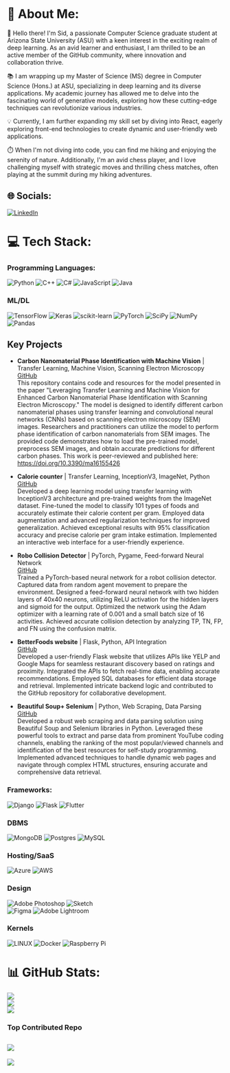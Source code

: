 # 💫 About Me:
👋 Hello there! I'm Sid, a passionate Computer Science graduate student at Arizona State University (ASU) with a keen interest in the exciting realm of deep learning. As an avid learner and enthusiast, I am thrilled to be an active member of the GitHub community, where innovation and collaboration thrive.

📚 I am wrapping up my Master of Science (MS) degree in Computer Science (Hons.) at ASU, specializing in deep learning and its diverse applications. My academic journey has allowed me to delve into the fascinating world of generative models, exploring how these cutting-edge techniques can revolutionize various industries.

💡 Currently, I am further expanding my skill set by diving into React, eagerly exploring front-end technologies to create dynamic and user-friendly web applications.

⏱️ When I'm not diving into code, you can find me hiking and enjoying the serenity of nature. Additionally, I'm an avid chess player, and I love challenging myself with strategic moves and thrilling chess matches, often playing at the summit during my hiking adventures.


## 🌐 Socials:
[![LinkedIn](https://img.shields.io/badge/LinkedIn-%230077B5.svg?logo=linkedin&logoColor=white)](https://linkedin.com/in/pythonic1ai/) 

# 💻 Tech Stack:
### Programming Languages:
![Python](https://img.shields.io/badge/python-3670A0?style=for-the-badge&logo=python&logoColor=ffdd54)
![C++](https://img.shields.io/badge/c++-%2300599C.svg?style=for-the-badge&logo=c%2B%2B&logoColor=white)
![C#](https://img.shields.io/badge/c%23-%23239120.svg?style=for-the-badge&logo=c-sharp&logoColor=white) 
![JavaScript](https://img.shields.io/badge/javascript-%23323330.svg?style=for-the-badge&logo=javascript&logoColor=%23F7DF1E) 
![Java](https://img.shields.io/badge/java-%23ED8B00.svg?style=for-the-badge&logo=java&logoColor=white)
### ML/DL
![TensorFlow](https://img.shields.io/badge/TensorFlow-%23FF6F00.svg?style=for-the-badge&logo=TensorFlow&logoColor=white) 
![Keras](https://img.shields.io/badge/Keras-%23D00000.svg?style=for-the-badge&logo=Keras&logoColor=white) 
![scikit-learn](https://img.shields.io/badge/scikit--learn-%23F7931E.svg?style=for-the-badge&logo=scikit-learn&logoColor=white) 
![PyTorch](https://img.shields.io/badge/PyTorch-%23EE4C2C.svg?style=for-the-badge&logo=PyTorch&logoColor=white) 
![SciPy](https://img.shields.io/badge/SciPy-%230C55A5.svg?style=for-the-badge&logo=scipy&logoColor=%white) 
![NumPy](https://img.shields.io/badge/numpy-%23013243.svg?style=for-the-badge&logo=numpy&logoColor=white) 
![Pandas](https://img.shields.io/badge/pandas-%23150458.svg?style=for-the-badge&logo=pandas&logoColor=white) 

## Key Projects

- **Carbon Nanomaterial Phase Identification with Machine Vision** | Transfer Learning, Machine Vision, Scanning Electron Microscopy\
  [GitHub](https://github.com/dem0nsl4yer/Carbon_Nanomaterial_Phase_Identification)\
  This repository contains code and resources for the model presented in the paper "Leveraging Transfer Learning and Machine Vision for Enhanced Carbon Nanomaterial Phase Identification with Scanning Electron Microscopy." The model is designed to identify different carbon nanomaterial phases using transfer learning and convolutional neural networks (CNNs) based on scanning electron microscopy (SEM) images. Researchers and practitioners can utilize the model to perform phase identification of carbon nanomaterials from SEM images. The provided code demonstrates how to load the pre-trained model, preprocess SEM images, and obtain accurate predictions for different carbon phases. This work is peer-reviewed and published here: https://doi.org/10.3390/ma16155426

- **Calorie counter** | Transfer Learning, InceptionV3, ImageNet, Python\
  [GitHub](https://github.com/dem0nsl4yer/Calorie_counter)\
  Developed a deep learning model using transfer learning with InceptionV3 architecture and pre-trained weights from the ImageNet dataset. Fine-tuned the model to classify 101 types of foods and accurately estimate their calorie content per gram. Employed data augmentation and advanced regularization techniques for improved generalization. Achieved exceptional results with 95% classification accuracy and precise calorie per gram intake estimation. Implemented an interactive web interface for a user-friendly experience.

- **Robo Collision Detector** | PyTorch, Pygame, Feed-forward Neural Network\
  [GitHub](https://github.com/dem0nsl4yer/robo_collision_detector)\
  Trained a PyTorch-based neural network for a robot collision detector. Captured data from random agent movement to prepare the environment. Designed a feed-forward neural network with two hidden layers of 40x40 neurons, utilizing ReLU activation for the hidden layers and sigmoid for the output. Optimized the network using the Adam optimizer with a learning rate of 0.001 and a small batch size of 16 activities. Achieved accurate collision detection by analyzing TP, TN, FP, and FN using the confusion matrix.

- **BetterFoods website** | Flask, Python, API Integration\
  [GitHub](https://github.com/dem0nsl4yer/Better_Foods)\
  Developed a user-friendly Flask website that utilizes APIs like YELP and Google Maps for seamless restaurant discovery based on ratings and proximity. Integrated the APIs to fetch real-time data, enabling accurate recommendations. Employed SQL databases for efficient data storage and retrieval. Implemented intricate backend logic and contributed to the GitHub repository for collaborative development.

- **Beautiful Soup+ Selenium** | Python, Web Scraping, Data Parsing\
  [GitHub](https://github.com/dem0nsl4yer/Scrapers)\
  Developed a robust web scraping and data parsing solution using Beautiful Soup and Selenium libraries in Python. Leveraged these powerful tools to extract and parse data from prominent YouTube coding channels, enabling the ranking of the most popular/viewed channels and identification of the best resources for self-study programming. Implemented advanced techniques to handle dynamic web pages and navigate through complex HTML structures, ensuring accurate and comprehensive data retrieval.
  
### Frameworks: 
![Django](https://img.shields.io/badge/django-%23092E20.svg?style=for-the-badge&logo=django&logoColor=white) 
![Flask](https://img.shields.io/badge/flask-%23000.svg?style=for-the-badge&logo=flask&logoColor=white)
![Flutter](https://img.shields.io/badge/Flutter-%2302569B.svg?style=for-the-badge&logo=Flutter&logoColor=white) 
### DBMS
![MongoDB](https://img.shields.io/badge/MongoDB-%234ea94b.svg?style=for-the-badge&logo=mongodb&logoColor=white)
![Postgres](https://img.shields.io/badge/postgres-%23316192.svg?style=for-the-badge&logo=postgresql&logoColor=white)
![MySQL](https://img.shields.io/badge/mysql-%2300f.svg?style=for-the-badge&logo=mysql&logoColor=white) 
### Hosting/SaaS
![Azure](https://img.shields.io/badge/azure-%230072C6.svg?style=for-the-badge&logo=azure-devops&logoColor=white) 
![AWS](https://img.shields.io/badge/AWS-%23FF9900.svg?style=for-the-badge&logo=amazon-aws&logoColor=white)
### Design
![Adobe Photoshop](https://img.shields.io/badge/adobephotoshop-%2331A8FF.svg?style=for-the-badge&logo=adobephotoshop&logoColor=white) 
![Sketch](https://img.shields.io/badge/Sketch-FFB387?style=for-the-badge&logo=sketch&logoColor=black) 	
![Figma](https://img.shields.io/badge/figma-%23F24E1E.svg?style=for-the-badge&logo=figma&logoColor=white)
![Adobe Lightroom](https://img.shields.io/badge/Adobe%20Lightroom-31A8FF.svg?style=for-the-badge&logo=Adobe%20Lightroom&logoColor=white)
### Kernels
![LINUX](https://img.shields.io/badge/Linux-FCC624?style=for-the-badge&logo=linux&logoColor=black) 
![Docker](https://img.shields.io/badge/docker-%230db7ed.svg?style=for-the-badge&logo=docker&logoColor=white) 
![Raspberry Pi](https://img.shields.io/badge/-RaspberryPi-C51A4A?style=for-the-badge&logo=Raspberry-Pi)
# 📊 GitHub Stats:
![](https://github-readme-stats.vercel.app/api?username=dem0nsl4yer&theme=dark&hide_border=false&include_all_commits=true&count_private=true)<br/>
![](https://github-readme-streak-stats.herokuapp.com/?user=dem0nsl4yer&theme=dark&hide_border=false)<br/>
![](https://github-readme-stats.vercel.app/api/top-langs/?username=dem0nsl4yer&theme=dark&hide_border=false&include_all_commits=true&count_private=true&layout=compact)
### Top Contributed Repo
![](https://github-contributor-stats.vercel.app/api?username=dem0nsl4yer&limit=5&theme=flat&combine_all_yearly_contributions=true)
---
[![](https://visitcount.itsvg.in/api?id=dem0nsl4yer&icon=0&color=0)](https://visitcount.itsvg.in)

<!-- Proudly created with GPRM ( https://gprm.itsvg.in ) -->
